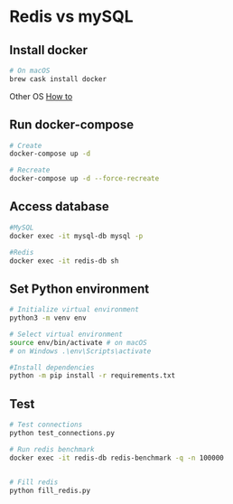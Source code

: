 # Redis vs mySQL

## Install docker

```bash
# On macOS
brew cask install docker
```
Other OS [How to ](https://gist.github.com/rstacruz/297fc799f094f55d062b982f7dac9e41)

## Run docker-compose

```bash
# Create
docker-compose up -d

# Recreate
docker-compose up -d --force-recreate
```

## Access database

```bash
#MySQL
docker exec -it mysql-db mysql -p

#Redis
docker exec -it redis-db sh
```

## Set Python environment

```bash
# Initialize virtual environment
python3 -m venv env

# Select virtual environment
source env/bin/activate # on macOS
# on Windows .\env\Scripts\activate  

#Install dependencies
python -m pip install -r requirements.txt
```
## Test

```bash
# Test connections
python test_connections.py

# Run redis benchmark
docker exec -it redis-db redis-benchmark -q -n 100000


# Fill redis
python fill_redis.py
```
